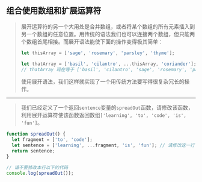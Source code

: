 ## 组合使用数组和扩展运算符

> 展开运算符的另一个大用处是合并数组，或者将某个数组的所有元素插入到另一个数组的任意位置。用传统的语法我们也可以连接两个数组，但只能两个数组首尾相接。而展开语法能使下面的操作变得极其简单：
>
> ```js
> let thisArray = ['sage', 'rosemary', 'parsley', 'thyme'];
> 
> let thatArray = ['basil', 'cilantro', ...thisArray, 'coriander'];
> // thatArray 现在等于 ['basil', 'cilantro', 'sage', 'rosemary', 'parsley', 'thyme', 'coriander']
> ```
>
> 使用展开语法，我们这样就实现了一个用传统方法要写得很复杂冗长的操作。

---

> 我们已经定义了一个返回`sentence`变量的`spreadOut`函数，请修改该函数，利用展开运算符使该函数返回数组`['learning', 'to', 'code', 'is', 'fun']`。

```js
function spreadOut() {
  let fragment = ['to', 'code'];
  let sentence = ['learning', ...fragment, 'is', 'fun']; // 请修改这一行
  return sentence;
}

// 请不要修改本行以下的代码
console.log(spreadOut());
```



